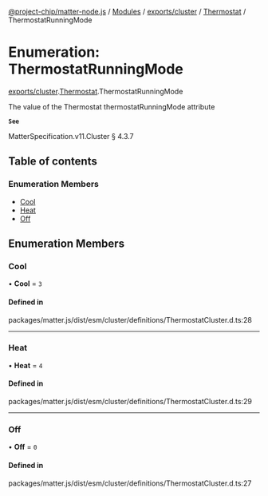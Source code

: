 [@project-chip/matter-node.js](../README.md) / [Modules](../modules.md) / [exports/cluster](../modules/exports_cluster.md) / [Thermostat](../modules/exports_cluster.Thermostat.md) / ThermostatRunningMode

# Enumeration: ThermostatRunningMode

[exports/cluster](../modules/exports_cluster.md).[Thermostat](../modules/exports_cluster.Thermostat.md).ThermostatRunningMode

The value of the Thermostat thermostatRunningMode attribute

**`See`**

MatterSpecification.v11.Cluster § 4.3.7

## Table of contents

### Enumeration Members

- [Cool](exports_cluster.Thermostat.ThermostatRunningMode.md#cool)
- [Heat](exports_cluster.Thermostat.ThermostatRunningMode.md#heat)
- [Off](exports_cluster.Thermostat.ThermostatRunningMode.md#off)

## Enumeration Members

### Cool

• **Cool** = ``3``

#### Defined in

packages/matter.js/dist/esm/cluster/definitions/ThermostatCluster.d.ts:28

___

### Heat

• **Heat** = ``4``

#### Defined in

packages/matter.js/dist/esm/cluster/definitions/ThermostatCluster.d.ts:29

___

### Off

• **Off** = ``0``

#### Defined in

packages/matter.js/dist/esm/cluster/definitions/ThermostatCluster.d.ts:27
